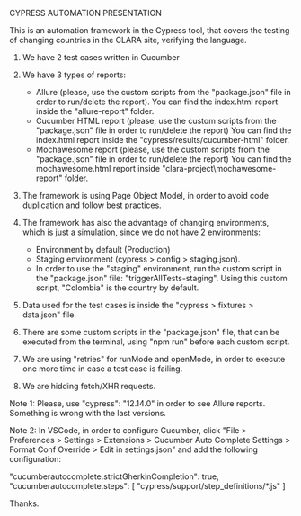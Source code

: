 CYPRESS AUTOMATION PRESENTATION

This is an automation framework in the Cypress tool, that covers the testing of changing countries in the CLARA site, verifying the language.

1. We have 2 test cases written in Cucumber

2. We have 3 types of reports:

   - Allure (please, use the custom scripts from the "package.json" file in order to run/delete the report).
     You can find the index.html report inside the "allure-report" folder.
   - Cucumber HTML report (please, use the custom scripts from the "package.json" file in order to run/delete the report)
     You can find the index.html report inside the "cypress/results/cucumber-html" folder.
   - Mochawesome report (please, use the custom scripts from the "package.json" file in order to run/delete the report)
     You can find the mochawesome.html report inside "clara-project\mochawesome-report" folder.

3. The framework is using Page Object Model, in order to avoid code duplication and follow best practices.

4. The framework has also the advantage of changing environments, which is just a simulation, since we do not have 2 environments:

   - Environment by default (Production)
   - Staging environment (cypress > config > staging.json).
   - In order to use the "staging" environment, run the custom script in the "package.json" file: "triggerAllTests-staging". Using this custom script, "Colombia" is the country by default.

5. Data used for the test cases is inside the "cypress > fixtures > data.json" file.

6. There are some custom scripts in the "package.json" file, that can be executed from the terminal, using "npm run" before each custom script.

7. We are using "retries" for runMode and openMode, in order to execute one more time in case a test case is failing.

8. We are hidding fetch/XHR requests.

Note 1: Please, use "cypress": "12.14.0" in order to see Allure reports. Something is wrong with the last versions.

Note 2: In VSCode, in order to configure Cucumber, click "File > Preferences > Settings > Extensions > Cucumber Auto Complete Settings > Format Conf Override > Edit in settings.json" and add the following configuration:

"cucumberautocomplete.strictGherkinCompletion": true,
"cucumberautocomplete.steps": [
"cypress/support/step_definitions/*.js"
]

Thanks.
